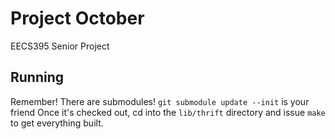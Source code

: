 Project October
===================

EECS395 Senior Project

Running
-------

Remember! There are submodules!  `git submodule update --init` is your friend
Once it's checked out, cd into the `lib/thrift` directory and issue `make` to
get everything built.
